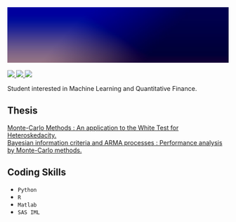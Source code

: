 <img src="https://raw.githubusercontent.com/MehdiFerhat/mehdiferhat.github.io/main/1641675416483.png" />

<p float="left">
 <a
  href="https://github.com/MehdiFerhat">
  <img src="https://img.shields.io/badge/GitHub-100000?style=for-the-badge&logo=github&logoColor=white" />
 <a
  href="https://www.linkedin.com/in/mehdi-ferhat/"> 
  <img src="https://img.shields.io/badge/LinkedIn-0077B5?style=for-the-badge&logo=linkedin&logoColor=white"/>
 <a
  href="mailto:mehdi.ferhat.pro@gmail.com"> 
  <img src="https://img.shields.io/badge/Gmail-D14836?style=for-the-badge&logo=gmail&logoColor=white"/>
  <a/>
</p>


Student interested in Machine Learning and Quantitative Finance.

## Thesis
<a href="MMW.pdf" target="_blank"> Monte-Carlo Methods : An application to the White Test for Heteroskedacity.</a>
<br>
<a href="MMBA.pdf" target="_blank"> Bayesian information criteria and ARMA processes : Performance analysis by Monte-Carlo methods.</a>

## Coding Skills

- `Python` 
- `R`  
- `Matlab`  
- `SAS IML`  
